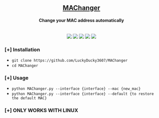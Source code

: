 <h2 align="center"><u>MAChanger</u></h2>

<h4 align="center"> Change your MAC address automatically </h4>

<p align="center">
<br>
    <img src="https://img.shields.io/badge/Author-Zeid-magenta?style=flat-square">
    <img src="https://img.shields.io/badge/Open%20Source-Yes-orange?style=flat-square">
    <img src="https://img.shields.io/badge/Maintained-Yes-cyan?style=flat-square">
    <img src="https://img.shields.io/badge/Made%20In-Turkey-green?style=flat-square">
    <img src="https://img.shields.io/badge/Written%20In-Python-blue?style=flat-square">
</p>

### [+] Installation
 - `git clone https://github.com/LuckyDucky3607/MAChanger`
 - `cd MAChanger`

### [+] Usage
 - `python MAChanger.py --interface {interface} --mac {new_mac}`
 - `python MAChanger.py --interface {interface} --default {to restore the default MAC}`

### [+] ONLY WORKS WITH LINUX

